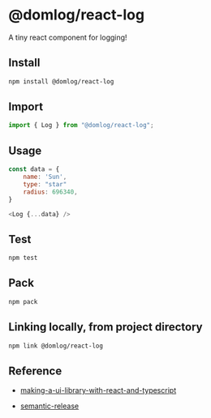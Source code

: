 # @domlog/react-log

A tiny react component for logging!

## Install

```sh
npm install @domlog/react-log
```

## Import

```js
import { Log } from "@domlog/react-log";
```

## Usage

```js
const data = {
    name: 'Sun',
    type: "star"
    radius: 696340,
}

<Log {...data} />
```

## Test

```sh
npm test
```

## Pack

```sh
npm pack
```

## Linking locally, from project directory

```sh
npm link @domlog/react-log
```

## Reference

- [making-a-ui-library-with-react-and-typescript](https://www.bayanbennett.com/posts/making-a-ui-library-with-react-and-typescript/)

- [semantic-release](https://github.com/semantic-release/semantic-release)

